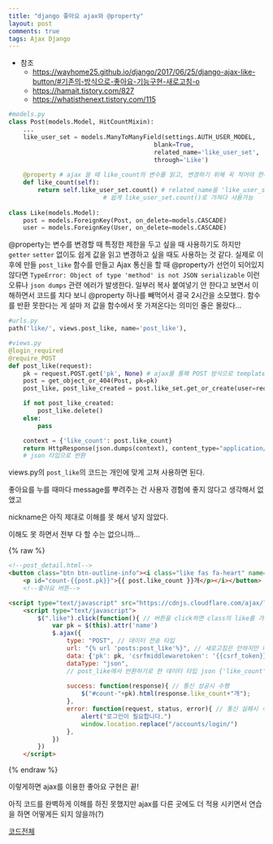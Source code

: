 ```yaml
---
title: "django 좋아요 ajax와 @property"
layout: post
comments: true
tags: Ajax Django
---
```


+ 참조
  + <https://wayhome25.github.io/django/2017/06/25/django-ajax-like-button/#기존의-방식으로-좋아요-기능구현-새로고침-o>
  + <https://hamait.tistory.com/827>
  + <https://whatisthenext.tistory.com/115>


```python
#models.py
class Post(models.Model, HitCountMixin):
    ...
    like_user_set = models.ManyToManyField(settings.AUTH_USER_MODEL,
                                        blank=True,
                                        related_name='like_user_set',
                                        through='Like')
    
    @property # ajax 쓸 때 like_count의 변수를 읽고, 변경하기 위해 꼭 적어야 한다.
    def like_count(self):
        return self.like_user_set.count() # related_name을 'like_user_set'으로 설정했기에
    					  # 쉽게 like_user_set.count()로 가져다 사용가능
        
class Like(models.Model):
    post = models.ForeignKey(Post, on_delete=models.CASCADE)
    user = models.ForeignKey(User, on_delete=models.CASCADE)
```

@property는 변수를 변경할 때 특정한 제한을 두고 싶을 때 사용하기도 하지만 `getter` `setter` 없이도 쉽게 값을 읽고 변경하고 싶을 때도 사용하는 것 같다. 실제로 이후에 만들 `post_like`  함수를 만들고 Ajax 통신을 할 때 @property가 선언이 되어있지 않다면 `TypeError: Object of type 'method' is not JSON serializable` 이런 오류나 `json dumps` 관련 에러가 발생한다. 일부러 복사 붙여넣기 안 한다고 보면서 이해하면서 코드를 치다 보니 @property 하나를 빼먹어서 결국 2시간을 소모했다. 함수를 반환 못한다는 게 설마 저 값을 함수에서 못 가져온다는 의미인 줄은 몰랐다...

```python
#urls.py
path('like/', views.post_like, name='post_like'),
```

```python
#views.py
@login_required
@require_POST
def post_like(request):
    pk = request.POST.get('pk', None) # ajax를 통해 POST 방식으로 template에서 작동
    post = get_object_or_404(Post, pk=pk)
    post_like, post_like_created = post.like_set.get_or_create(user=request.user)

    if not post_like_created:
        post_like.delete()
    else:
        pass

    context = {'like_count': post.like_count}
    return HttpResponse(json.dumps(context), content_type="application/json")
    # json 타입으로 반환
```

views.py의 `post_like`의 코드는 개인에 맞게 고쳐 사용하면 된다.

좋아요를 누를 때마다 message를 뿌려주는 건 사용자 경험에 좋지 않다고 생각해서 없앴고

nickname은 아직 제대로 이해를 못 해서 넣지 않았다.

이해도 못 하면서 전부 다 할 수는 없으니까...


{% raw %}
```html
<!--post_detail.html-->
<button class="btn btn-outline-info"><i class="like fas fa-heart" name="{{post.pk}}">
	<p id="count-{{post.pk}}">{{ post.like_count }}개</p></i></button>
	<!--좋아요 버튼-->

<script type="text/javascript" src="https://cdnjs.cloudflare.com/ajax/libs/jquery/3.3.1/jquery.min.js"></script>
	<script type="text/javascript">
		$(".like").click(function(){ // 버튼을 click하면 class의 like를 가져와서 ajax 기능 시작
			var pk = $(this).attr('name')
			$.ajax({
				type: "POST", // 데이터 전송 타입
				url: "{% url 'posts:post_like'%}", // 새로고침은 안하지만 데이터를 보낼 url은 필요하므로 보낼 url 지정
				data: {'pk': pk, 'csrfmiddlewaretoken': '{{csrf_token}}'},
				dataType: "json",
				// post_like에서 반환하기로 한 데이터 타입 json {'like_count': post.like_count}을 반환
            
				success: function(response){ // 통신 성공시 수행
					$("#count-"+pk).html(response.like_count+"개");
				},
				error: function(request, status, error){ // 통신 실패시 수행
					alert("로그인이 필요합니다.")
					window.location.replace("/accounts/login/")
				},
			})
		})
	</script>
```
{% endraw %}

이렇게하면 ajax를 이용한 좋아요 구현은 끝!

아직 코드를 완벽하게 이해를 하진 못했지만 ajax를 다른 곳에도 더 적용 시키면서 연습을 하면 어떻게든 되지 않을까(?)

[코드전체](https://github.com/pjs21s/Capstone_Website_django)